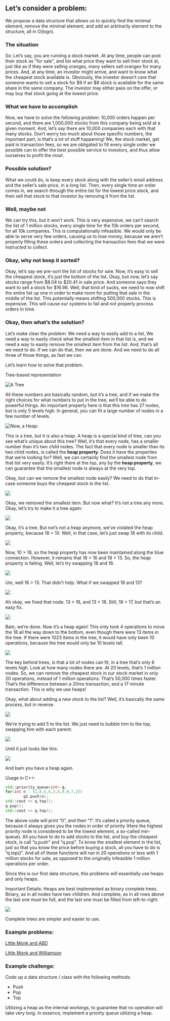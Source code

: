 ## Let’s consider a problem:

We propose a data structure that allows us to quickly find the minimal element, remove the minimal element, and add an arbitrarily element to the structure, all in O(logn).

### The situation
So: Let’s say, you are running a stock market. At any time, people can post their stock as “for sale”, and list what price they want to sell their stock at, just like as if they were selling oranges, many sellers sell oranges for many prices. And, at any time, an investor might arrive, and want to know what the cheapest stock available is. Obviously, the investor doesn’t care that someone wants to sell a stock for $9 if an $8 stock is available for the same share in the same company. The investor may either pass on the offer, or may buy that stock going at the lowest price.


###  What we have to accomplish
Now, we have to solve the following problem: 10,000 orders happen per second, and there are 1,000,000 stocks from this company being sold at a given moment. And, let’s say there are 10,000 companies each with that many stocks. Don’t worry too much about those specific numbers, the important part, is that’s a lot of stuff happening! We, the stock market, get paid in transaction fees, so we are obligated to fill every single order we possible can to offer the best possible service to investors, and thus allow ourselves to profit the most.


###  Possible solution?
What we could do, is keep every stock along with the seller’s email address and the seller’s sale price, in a long list. Then, every single time an order comes in, we search through the entire list for the lowest price stock, and then sell that stock to that investor by removing it from the list.

###  Well, maybe not
We can try this, but it won’t work. This is very expensive, we can’t search the list of 1 million stocks, every single time for the 10k orders per second, for all 10k companies. This is computationally infeasible. We would only be able to serve very few orders, causing us to lose money, because we aren’t properly filling these orders and collecting the transaction fees that we were instructed to collect.

###  Okay, why not keep it sorted?
Okay, let’s say we pre-sort the list of stocks for sale. Now, it’s easy to sell the cheapest stock, it’s just the bottom of the list. Okay, but now, let’s say stocks range from $8.04 to $20.41 in sale price. And someone says they want to sell a stock for $16.98. Well, that kind of sucks, we need to now shift the entire list up one in order to make room for putting that sale in the middle of the list. This potentially means shifting 500,000 stocks. This is expensive. This will cause our systems to fail and not properly process orders in time.

###  Okay, then what’s the solution?
Let’s make clear the problem:
We need a way to easily add to a list, We need a way to easily check what the smallest item in that list is, and we need a way to easily remove the smallest item from the list. And, that’s all we need to do. If we can do that, then we are done. And we need to do all three of those things, as fast we can.

Let’s learn how to solve that problem.

Tree-based representation

![A Tree](assets/images/1.png)

All these numbers are basically random, but it’s a tree, and if we make the right choices for what numbers to put in the tree, we’ll be able to do powerful things. An important property here is that this tree has 27 nodes, but is only 5 levels high. In general, you can fit a large number of nodes in a few number of levels.

![Now, a Heap:](assets/images/2.png)

This is a tree, but it is also a heap. A heap is a special kind of tree, can you see what’s unique about this tree? Well, it’s that every node, has a smaller number than it’s two child nodes. The fact that every node is smaller than its two child nodes, is called the **heap property**. Does it have the properties that we’re looking for? Well, we can certainly find the smallest node from that list very easily. It’s right there at the top, any by the **heap property**, we can guarantee that the smallest node is always at the very top.

Okay, but can we remove the smallest node easily? We need to do that in-case someone buys the cheapest stock in the list.

![](assets/images/3.png)

Okay, we removed the smallest item. But now what? It’s not a tree any more. Okay, let’s try to make it a tree again:

![](assets/images/4.png)

Okay, it’s a tree. But not’s not a heap anymore, we’ve violated the heap property, because 18 > 10. Well, in that case, let’s just swap 18 with its child.

![](assets/images/5.png)

Now, 10 > 18, so the heap property has now been maintained along the blue connection. However, it remains that 18 > 16 and 18 > 13. So, the heap property is failing. Well, let’s try swapping 18 and 16.

![](assets/images/6.png)

Um, well 16 > 13. That didn’t help. What if we swapped 18 and 13?

![](assets/images/7.png)

Ah okay, we fixed that node. 13 > 16, and 13 > 18. Still, 18 > 17, but that’s an easy fix. 

![](assets/images/8.png)

Bam, we’re done. Now it’s a heap again! This only took 4 operations to move the 18 all the way down to the bottom, even though there were 13 items in the tree. If there were 1023 items in the tree, it would have only been 10 operations, because the tree would only be 10 levels tall. 

![](assets/images/9.png)

The key behind trees, is that a lot of nodes can fit, in a tree that’s only 6 levels high. Look at how many nodes there are. At 20 levels, that’s 1 million nodes. So, we can remove the cheapest stock in our stock market in only 20 operations, instead of 1 million operations. That’s 50,000 times faster. That’s the difference between a 20ms transaction, and a 17 minute transaction. This is why we use heaps!

Okay, what about adding a new stock to the list? Well, it’s basically the same process, but in reverse.

![](assets/images/10.png)

We’re trying to add 5 to the list. We just need to bubble him to the top, swapping him with each parent:

![](assets/images/11.png)

Until it just looks like this:

![](assets/images/12.png)

And bam you have a heap again.

Usage in C++:
```cpp
std::priority_queue<int> q;
for(int n : {1,8,5,6,3,4,0,9,7,2})
        q2.push(n);
std::cout << q.top();
q.pop();
std::cout << q.top();
```

The above code will print “0”, and then “1”. It’s called a priority queue, because it always gives you the nodes in order of priority (Here the highest priority node is considered to be the lowest element, a so-called min-queue). All you have to do to add stocks to the list, and buy the cheapest stock, is call “q.push” and “q.pop”. To know the smallest element in the list, just so that you know the price before buying a stock, all you have to do is “q.top()”. And all of these functions will run in 20 operations or less with 1 million stocks for sale, as opposed to the originally infeasible 1 million operations per order.

Since this is our first data structure, this problems will essentially use heaps and only heaps.

Important Details:
Heaps are best implemented as binary complete trees. Binary, as in all nodes have two children. And complete, as in all rows above the last one must be full, and the last one must be filled from left-to-right.

![](assets/images/13.png)

Complete trees are simpler and easier to use.

### Example problems:

[Little Monk and ABD](https://www.hackerearth.com/practice/data-structures/trees/heapspriority-queues/practice-problems/algorithm/little-monk-and-abd/)

[Little Monk and Williamson](https://www.hackerearth.com/practice/data-structures/trees/heapspriority-queues/practice-problems/algorithm/little-monk-and-williamson/)

### Example challenge:

Code up a data structure / class with the following methods:

* Push
* Pop
* Top

Utilizing a heap as the internal workings, to guarantee that no operation will take very long. In essence, implement a priority queue utilizing a heap.
